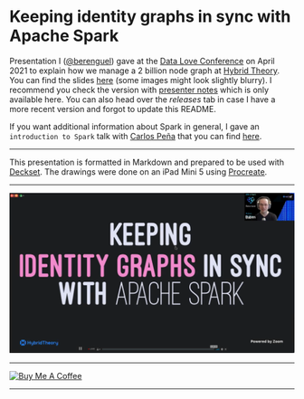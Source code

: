 # Keeping identity graphs in sync with Apache Spark

Presentation I ([@berenguel](https://twitter.com/berenguel)) gave at the [Data Love Conference](https://datalove.konfy.care) on April 2021
to explain how we manage a 2 billion node graph at [Hybrid Theory](https://www.hybridtheory.com). You can find the slides
[here](https://github.com/rberenguel/identity-graphs/releases/download/0.1.1/identity-graphs.pdf)
(some images might look slightly blurry). I recommend you check the version with
[presenter
notes](https://github.com/rberenguel/identity-graphs/releases/download/0.1.1/identity-graphs-with-notes.pdf)
which is only available here. You can also head over the _releases_ tab in case I have a more recent version and forgot to update this README.

If you want additional information about Spark in general, I gave an
`introduction to Spark` talk with [Carlos Peña](http://twitter.com/crafty_coder)
that you can find [here](https://github.com/rberenguel/WelcomeToApacheSpark).

---

This presentation is formatted in Markdown and prepared to be used with
[Deckset](https://www.decksetapp.com/). The drawings were done on an iPad Mini 5
using [Procreate](https://procreate.art).

---

![](images/datalove.png)

---

<a href="https://www.buymeacoffee.com/rberenguel" target="_blank"><img src="https://cdn.buymeacoffee.com/buttons/default-orange.png" alt="Buy Me A Coffee" height="51" width="217"></a>

---
